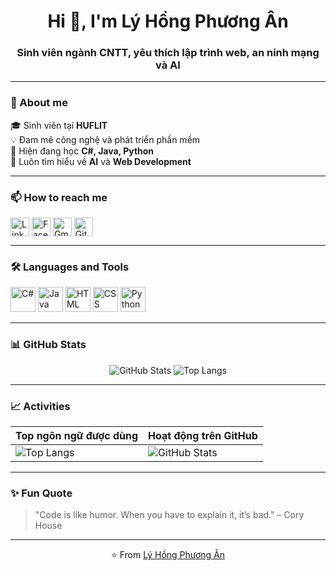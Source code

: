 <h1 align="center">Hi 👋, I'm Lý Hồng Phương Ân</h1>
<h3 align="center">Sinh viên ngành CNTT, yêu thích lập trình web, an ninh mạng và AI</h3>

---

### 🏫 About me  
🎓 Sinh viên tại **HUFLIT**  
💡 Đam mê công nghệ và phát triển phần mềm  
🌱 Hiện đang học **C#, Java, Python**  
💬 Luôn tìm hiểu về **AI** và **Web Development**

---

### 📫 How to reach me  
<p align="left">
  <a href="https://linkedin.com/" target="_blank"><img align="center" src="https://cdn.jsdelivr.net/gh/devicons/devicon/icons/linkedin/linkedin-original.svg" alt="LinkedIn" height="30" width="30" /></a>
  <a href="https://facebook.com/" target="_blank"><img align="center" src="https://cdn.jsdelivr.net/gh/devicons/devicon/icons/facebook/facebook-original.svg" alt="Facebook" height="30" width="30" /></a>
  <a href="mailto:lyhongphuongan@gmail.com"><img align="center" src="https://cdn-icons-png.flaticon.com/512/732/732200.png" alt="Gmail" height="30" width="30" /></a>
  <a href="https://github.com/" target="_blank"><img align="center" src="https://cdn.jsdelivr.net/gh/devicons/devicon/icons/github/github-original.svg" alt="GitHub" height="30" width="30" /></a>
</p>

---

### 🛠️ Languages and Tools  
<p align="left"> 
  <img src="https://cdn.jsdelivr.net/gh/devicons/devicon/icons/csharp/csharp-original.svg" alt="C#" width="40" height="40"/>
  <img src="https://cdn.jsdelivr.net/gh/devicons/devicon/icons/java/java-original.svg" alt="Java" width="40" height="40"/>
  <img src="https://cdn.jsdelivr.net/gh/devicons/devicon/icons/html5/html5-original.svg" alt="HTML" width="40" height="40"/>
  <img src="https://cdn.jsdelivr.net/gh/devicons/devicon/icons/css3/css3-original.svg" alt="CSS" width="40" height="40"/>
  <img src="https://cdn.jsdelivr.net/gh/devicons/devicon/icons/python/python-original.svg" alt="Python" width="40" height="40"/>
</p>

---

### 📊 GitHub Stats  
<p align="center">
  <img src="https://github-readme-stats.vercel.app/api?username=miraclestg&show_icons=true&theme=tokyonight" alt="GitHub Stats" />
  <img src="https://github-readme-stats.vercel.app/api/top-langs/?username=miraclestg&layout=compact&theme=tokyonight" alt="Top Langs" />
</p>

---

### 📈 Activities  

| Top ngôn ngữ được dùng | Hoạt động trên GitHub |
|-------------------------|-----------------------|
| ![Top Langs](https://github-readme-stats.vercel.app/api/top-langs/?username=miraclestg&layout=compact&theme=tokyonight) | ![GitHub Stats](https://github-readme-stats.vercel.app/api?username=miraclestg&show_icons=true&theme=tokyonight) |

---

### ✨ Fun Quote  
> "Code is like humor. When you have to explain it, it’s bad." – Cory House

---

<p align="center">⭐ From <a href="https://github.com/YOUR_USERNAME">Lý Hồng Phương Ân</a></p>
